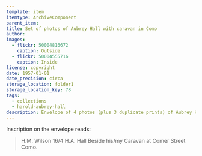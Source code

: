 ```yaml
---
template: item
itemtype: ArchiveComponent
parent_item: 
title: Set of photos of Aubrey Hall with caravan in Como
author: 
images:
  - flickr: 50004816672
    caption: Outside
  - flickr: 50004555716
    caption: Inside
license: copyright
date: 1957-01-01
date_precision: circa
storage_location: folder1
storage_location_key: 78
tags:
  - collections
  - harold-aubrey-hall
description: Envelope of 4 photos (plus 3 duplicate prints) of Aubrey Hall standing next to his caravan in Como, Perth, in 1957.
---
```


Inscription on the envelope reads:

> H.M. Wilson 16/4
> H.A. Hall
> Beside his/my Caravan at Comer Street Como.
